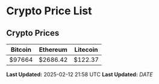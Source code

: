 # Crypto Price List

## Crypto Prices
| Bitcoin | Ethereum | Litecoin |
| ------- | -------- | -------- |
| $97664 | $2686.42 | $122.37 |
**Last Updated:** 2025-02-12 21:58 UTC
**Last Updated:** $DATE$
